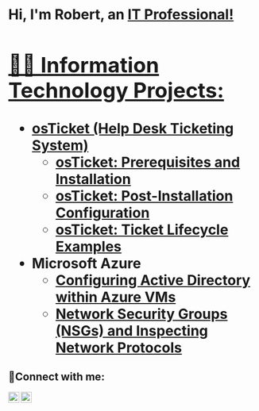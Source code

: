 <h1>Hi, I'm Robert, an <a href="https://linkedin.com/in/robertgetino">IT Professional!

<h2>👨‍💻 Information Technology Projects:</h2>

- <b>osTicket (Help Desk Ticketing System)</b>
  - [osTicket: Prerequisites and Installation](https://github.com/robertgetino/osticket-prereqs)
  - [osTicket: Post-Installation Configuration](https://github.com/robertgetino/post-install-config)
  - [osTicket: Ticket Lifecycle Examples](https://github.com/robertgetino/ticket-lifecycle)
- <b>Microsoft Azure</b>
  - [Configuring Active Directory within Azure VMs](https://github.com/robertgetino/configure-ad)
  - [Network Security Groups (NSGs) and Inspecting Network Protocols](https://github.com/robertgetino/azure-network-protocols)

<h2>🤳Connect with me:</h2>

[<img align="left" alt="Josh | LinkedIn" width="22px" src="https://cdn.jsdelivr.net/npm/simple-icons@v3/icons/linkedin.svg" />][linkedin]
[<img align="left" alt="Josh | Instagram" width="22px" src="https://cdn.jsdelivr.net/npm/simple-icons@v3/icons/instagram.svg" />][instagram]

[instagram]: https://www.instagram.com/robertgetino
[linkedin]: https://linkedin.com/in/robertgetino
